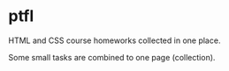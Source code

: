 # ptfl
 HTML and CSS course homeworks collected in one place.
 
 Some small tasks are combined to one page (collection).
